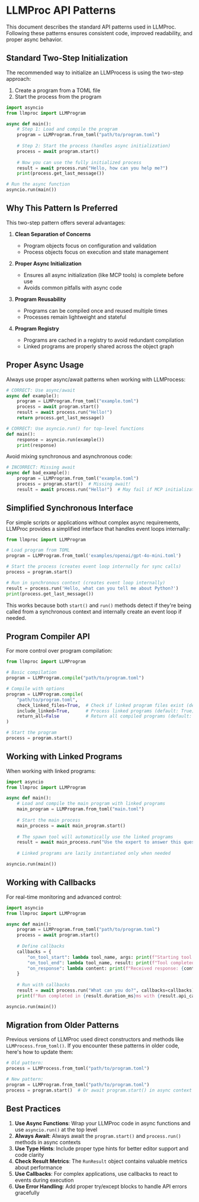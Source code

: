 # LLMProc API Patterns

This document describes the standard API patterns used in LLMProc. Following these patterns ensures consistent code, improved readability, and proper async behavior.

## Standard Two-Step Initialization

The recommended way to initialize an LLMProcess is using the two-step approach:

1. Create a program from a TOML file
2. Start the process from the program

```python
import asyncio
from llmproc import LLMProgram

async def main():
    # Step 1: Load and compile the program
    program = LLMProgram.from_toml("path/to/program.toml")
    
    # Step 2: Start the process (handles async initialization)
    process = await program.start()
    
    # Now you can use the fully initialized process
    result = await process.run("Hello, how can you help me?")
    print(process.get_last_message())

# Run the async function
asyncio.run(main())
```

## Why This Pattern Is Preferred

This two-step pattern offers several advantages:

1. **Clean Separation of Concerns**
   - Program objects focus on configuration and validation
   - Process objects focus on execution and state management

2. **Proper Async Initialization**
   - Ensures all async initialization (like MCP tools) is complete before use
   - Avoids common pitfalls with async code

3. **Program Reusability**
   - Programs can be compiled once and reused multiple times
   - Processes remain lightweight and stateful

4. **Program Registry**
   - Programs are cached in a registry to avoid redundant compilation
   - Linked programs are properly shared across the object graph

## Proper Async Usage

Always use proper async/await patterns when working with LLMProcess:

```python
# CORRECT: Use async/await
async def example():
    program = LLMProgram.from_toml("example.toml")
    process = await program.start()
    result = await process.run("Hello!")
    return process.get_last_message()

# CORRECT: Use asyncio.run() for top-level functions
def main():
    response = asyncio.run(example())
    print(response)
```

Avoid mixing synchronous and asynchronous code:

```python
# INCORRECT: Missing await
async def bad_example():
    program = LLMProgram.from_toml("example.toml")
    process = program.start()  # Missing await!
    result = await process.run("Hello!")  # May fail if MCP initialization isn't complete
```

## Simplified Synchronous Interface

For simple scripts or applications without complex async requirements, LLMProc provides a simplified interface that handles event loops internally:

```python
from llmproc import LLMProgram

# Load program from TOML
program = LLMProgram.from_toml('examples/openai/gpt-4o-mini.toml')

# Start the process (creates event loop internally for sync calls)
process = program.start()  

# Run in synchronous context (creates event loop internally)
result = process.run('Hello, what can you tell me about Python?')
print(process.get_last_message())
```

This works because both `start()` and `run()` methods detect if they're being called from a synchronous context and internally create an event loop if needed.

## Program Compiler API

For more control over program compilation:

```python
from llmproc import LLMProgram

# Basic compilation
program = LLMProgram.compile("path/to/program.toml")

# Compile with options
program = LLMProgram.compile(
    "path/to/program.toml",
    check_linked_files=True,  # Check if linked program files exist (default: True)
    include_linked=True,      # Process linked programs (default: True)
    return_all=False          # Return all compiled programs (default: False)
)

# Start the program
process = program.start()
```

## Working with Linked Programs

When working with linked programs:

```python
import asyncio
from llmproc import LLMProgram

async def main():
    # Load and compile the main program with linked programs
    main_program = LLMProgram.from_toml("main.toml")
    
    # Start the main process
    main_process = await main_program.start()
    
    # The spawn tool will automatically use the linked programs
    result = await main_process.run("Use the expert to answer this question...")
    
    # Linked programs are lazily instantiated only when needed

asyncio.run(main())
```

## Working with Callbacks

For real-time monitoring and advanced control:

```python
import asyncio
from llmproc import LLMProgram

async def main():
    program = LLMProgram.from_toml("path/to/program.toml")
    process = await program.start()
    
    # Define callbacks
    callbacks = {
        "on_tool_start": lambda tool_name, args: print(f"Starting tool: {tool_name}"),
        "on_tool_end": lambda tool_name, result: print(f"Tool completed: {tool_name}"),
        "on_response": lambda content: print(f"Received response: {content[:30]}...")
    }
    
    # Run with callbacks
    result = await process.run("What can you do?", callbacks=callbacks)
    print(f"Run completed in {result.duration_ms}ms with {result.api_calls} API calls")

asyncio.run(main())
```

## Migration from Older Patterns

Previous versions of LLMProc used direct constructors and methods like `LLMProcess.from_toml()`. If you encounter these patterns in older code, here's how to update them:

```python
# Old pattern:
process = LLMProcess.from_toml("path/to/program.toml")

# New pattern:
program = LLMProgram.from_toml("path/to/program.toml")
process = program.start()  # Or await program.start() in async context
```

## Best Practices

1. **Use Async Functions**: Wrap your LLMProc code in async functions and use `asyncio.run()` at the top level
2. **Always Await**: Always await the `program.start()` and `process.run()` methods in async contexts
3. **Use Type Hints**: Include proper type hints for better editor support and code clarity
4. **Check Result Metrics**: The `RunResult` object contains valuable metrics about performance
5. **Use Callbacks**: For complex applications, use callbacks to react to events during execution
6. **Use Error Handling**: Add proper try/except blocks to handle API errors gracefully